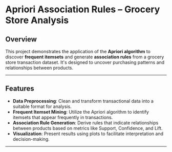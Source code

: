 # Apriori Association Rules – Grocery Store Analysis

## Overview

This project demonstrates the application of the **Apriori algorithm** to discover **frequent itemsets** and generate **association rules** from a grocery store transaction dataset. It's designed to uncover purchasing patterns and relationships between products.

---

## Features

- **Data Preprocessing**: Clean and transform transactional data into a suitable format for analysis.  
- **Frequent Itemset Mining**: Utilize the Apriori algorithm to identify itemsets that appear frequently in transactions.  
- **Association Rule Generation**: Derive rules that indicate relationships between products based on metrics like Support, Confidence, and Lift.  
- **Visualization**: Present results using plots to facilitate interpretation and decision-making.  

---
